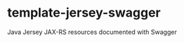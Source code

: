 template-jersey-swagger
=======================

Java Jersey JAX-RS resources documented with Swagger
